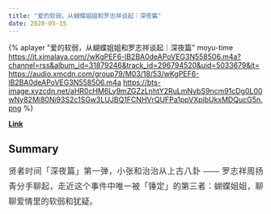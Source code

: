 ```yaml
---
title: "爱的软弱，从蝴蝶姐姐和罗志祥谈起｜深夜篇"
date: 2020-05-15
---
```


{% aplayer "爱的软弱，从蝴蝶姐姐和罗志祥谈起｜深夜篇" moyu-time  https://jt.ximalaya.com//wKgPEF6-lB2BA0deAPoVEG3N558506.m4a?channel=rss&album_id=31879246&track_id=296794520&uid=5033679&jt=https://audio.xmcdn.com/group79/M03/18/53/wKgPEF6-lB2BA0deAPoVEG3N558506.m4a https://bts-image.xyzcdn.net/aHR0cHM6Ly9mZGZzLnhtY2RuLmNvbS9ncm91cDg0L00wNy82Mi80Ni93S2c1SGw3LUJBQ1FCNHVrQUFPa1ppVXpjbUkxMDQucG5n.png %}

**[Link](https://www.xiaoyuzhoufm.com/episode/5ebea33e418a84a046e9313f)**

## Summary
<p style="color: #333333; font-weight: normal; font-size: 16px; line-height: 30px; font-family: Helvetica,Arial,sans-serif; text-align: justify;">贤者时间「深夜篇」第一弹，小张和治治从上古八卦 —— 罗志祥周扬青分手聊起，走近这个事件中唯一被「锤定」的第三者：蝴蝶姐姐，聊聊爱情里的软弱和犹疑。<br /></p>
    
